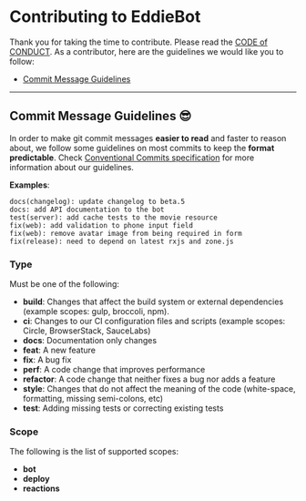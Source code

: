 # Contributing to EddieBot

Thank you for taking the time to contribute. Please read the [CODE of CONDUCT](../CODE_OF_CONDUCT.md).
As a contributor, here are the guidelines we would like you to follow:

 - [Commit Message Guidelines](#commit)

---

## <a name="commit"></a> Commit Message Guidelines 😎
In order to make git commit messages **easier to read** and faster to reason about, we follow some guidelines on most commits to keep the **format predictable**. Check [Conventional Commits specification](https://conventionalcommits.org) for more information about our guidelines.

**Examples**:

```
docs(changelog): update changelog to beta.5
docs: add API documentation to the bot
test(server): add cache tests to the movie resource
fix(web): add validation to phone input field
fix(web): remove avatar image from being required in form
fix(release): need to depend on latest rxjs and zone.js
```

### Type
Must be one of the following:

* **build**: Changes that affect the build system or external dependencies (example scopes: gulp, broccoli, npm).
* **ci**: Changes to our CI configuration files and scripts (example scopes: Circle, BrowserStack, SauceLabs)
* **docs**: Documentation only changes
* **feat**: A new feature
* **fix**: A bug fix
* **perf**: A code change that improves performance
* **refactor**: A code change that neither fixes a bug nor adds a feature
* **style**: Changes that do not affect the meaning of the code (white-space, formatting, missing semi-colons, etc)
* **test**: Adding missing tests or correcting existing tests

### Scope
The following is the list of supported scopes:

* **bot**
* **deploy**
* **reactions**
